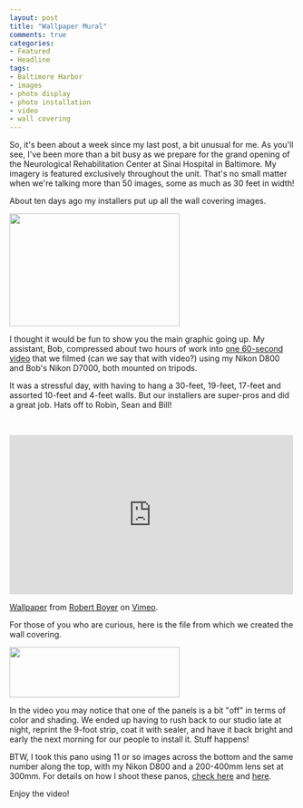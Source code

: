 ```yaml
---
layout: post
title: "Wallpaper Mural"
comments: true
categories:
- Featured
- Headline
tags:
- Baltimore Harbor
- images
- photo display
- photo installation
- video
- wall covering
---
```

So, it's been about a week since my last post, a bit unusual for me. As you'll see, I've been more than a bit busy as we prepare for the grand opening of the Neurological Rehabilitation Center at Sinai Hospital in Baltimore. My imagery is featured exclusively throughout the unit. That's no small matter when we're talking more than 50 images, some as much as 30 feet in width!

About ten days ago my installers put up all the wall covering images. 

<a href="http://blog.lesterpickerphoto.com/wp-content/uploads/2012/09/DSCF4507.jpg"><img src="http://blog.lesterpickerphoto.com/wp-content/uploads/2012/09/DSCF4507-300x199.jpg" alt="" title="DSCF4507" width="300" height="199" class="size-medium wp-image-2366"></a>

I thought it would be fun to show you the main graphic going up. My assistant, Bob, compressed about two hours of work into <a title="Hanging Wall Covering" href="http://vimeo.com/49613056">one 60-second video</a> that we filmed (can we say that with video?) using my Nikon D800 and Bob's Nikon D7000, both mounted on tripods.

It was a stressful day, with having to hang a 30-feet, 19-feet, 17-feet and assorted 10-feet and 4-feet walls. But our installers are super-pros and did a great job. Hats off to Robin, Sean and Bill!

 

<iframe src="http://player.vimeo.com/video/49613056" width="500" height="281" frameborder="0" webkitallowfullscreen mozallowfullscreen allowfullscreen></iframe> <p><a href="http://vimeo.com/49613056">Wallpaper</a> from <a href="http://vimeo.com/user8615735">Robert Boyer</a> on <a href="http://vimeo.com">Vimeo</a>.</p>
For those of you who are curious, here is the file from which we created the wall covering.

<a href="http://blog.lesterpickerphoto.com/wp-content/uploads/2012/09/harbor-flat-small1.jpg"><img class="size-medium wp-image-2360" title="Baltimore harbor" src="http://blog.lesterpickerphoto.com/wp-content/uploads/2012/09/harbor-flat-small1-300x89.jpg" alt="" width="300" height="89"></a>

In the video you may notice that one of the panels is a bit "off" in terms of color and shading. We ended up having to rush back to our studio late at night, reprint the 9-foot strip, coat it with sealer, and have it back bright and early the next morning for our people to install it. Stuff happens!

BTW, I took this pano using 11 or so images across the bottom and the same number along the top, with my Nikon D800 and a 200-400mm lens set at 300mm. For details on how I shoot these panos, <a title="Panoramas: Part 2" href="http://blog.lesterpickerphoto.com/2012/09/02/panoramas-part-2-how-i-do-it/">check here</a> and <a title="Panoramas: Part 1" href="http://blog.lesterpickerphoto.com/2012/08/21/panoramas-nail-your-nodal-points/">here</a>.

Enjoy the video!